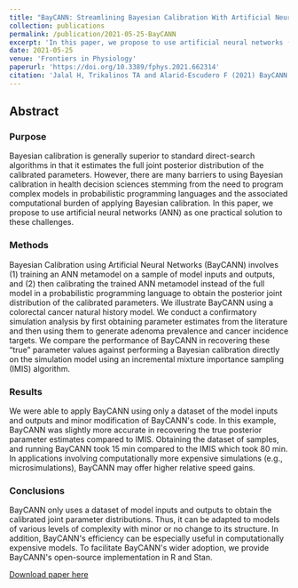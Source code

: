 ```yaml
---
title: "BayCANN: Streamlining Bayesian Calibration With Artificial Neural Network Metamodeling"
collection: publications
permalink: /publication/2021-05-25-BayCANN
excerpt: 'In this paper, we propose to use artificial neural networks (ANN) as one practical solution to the many challenges of using Bayesian calibration in health decision sciences.'
date: 2021-05-25
venue: 'Frontiers in Physiology'
paperurl: 'https://doi.org/10.3389/fphys.2021.662314'
citation: 'Jalal H, Trikalinos TA and Alarid-Escudero F (2021) BayCANN: Streamlining Bayesian Calibration With Artificial Neural Network Metamodeling. Front. Physiol. 12:662314. https://doi.org/10.3389/fphys.2021.662314'
---
```

## Abstract
### Purpose
Bayesian calibration is generally superior to standard direct-search algorithms in that it estimates the full joint posterior distribution of the calibrated parameters. However, there are many barriers to using Bayesian calibration in health decision sciences stemming from the need to program complex models in probabilistic programming languages and the associated computational burden of applying Bayesian calibration. In this paper, we propose to use artificial neural networks (ANN) as one practical solution to these challenges.

### Methods
Bayesian Calibration using Artificial Neural Networks (BayCANN) involves (1) training an ANN metamodel on a sample of model inputs and outputs, and (2) then calibrating the trained ANN metamodel instead of the full model in a probabilistic programming language to obtain the posterior joint distribution of the calibrated parameters. We illustrate BayCANN using a colorectal cancer natural history model. We conduct a confirmatory simulation analysis by first obtaining parameter estimates from the literature and then using them to generate adenoma prevalence and cancer incidence targets. We compare the performance of BayCANN in recovering these “true” parameter values against performing a Bayesian calibration directly on the simulation model using an incremental mixture importance sampling (IMIS) algorithm.

### Results
We were able to apply BayCANN using only a dataset of the model inputs and outputs and minor modification of BayCANN's code. In this example, BayCANN was slightly more accurate in recovering the true posterior parameter estimates compared to IMIS. Obtaining the dataset of samples, and running BayCANN took 15 min compared to the IMIS which took 80 min. In applications involving computationally more expensive simulations (e.g., microsimulations), BayCANN may offer higher relative speed gains.

### Conclusions
BayCANN only uses a dataset of model inputs and outputs to obtain the calibrated joint parameter distributions. Thus, it can be adapted to models of various levels of complexity with minor or no change to its structure. In addition, BayCANN's efficiency can be especially useful in computationally expensive models. To facilitate BayCANN's wider adoption, we provide BayCANN's open-source implementation in R and Stan.


[Download paper here](https://doi.org/10.3389/fphys.2021.662314)